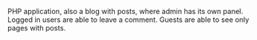PHP application, also a blog with posts, where admin has its own panel. Logged in users are able to leave a comment. Guests are able to see only pages with posts.

